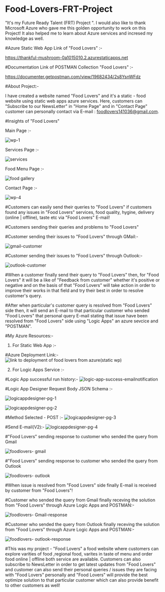 # Food-Lovers-FRT-Project
"It's my Future Ready Talent (FRT) Project ". I would also like to thank Microsoft Azure who gave me this golden opportunity to work on this Project! It also helped me to learn about Azure services and incresed my knowledge as well. 




#Azure Static Web App Link of "Food Lovers" :- 

https://thankful-mushroom-0a1015010.2.azurestaticapps.net




#Documentation Link of POSTMAN Collection "Food Lovers" :-

https://documenter.getpostman.com/view/19682434/2s8YsnWFdz




#About Project:-






I have created a website named "Food Lovers" and it's a static - food website using static web apps azure services. Here, customers can "Subscribe to our NewsLetter" in "Home Page" and in "Contact Page" customer can personally contact via E-mail : foodlovers141036@gmail.com.



#Insights of "Food Lovers" 

Main Page :-

![wp-1](https://user-images.githubusercontent.com/110100411/203399639-cfe3e091-e044-4f24-9b4e-af92cc528d9e.png)

Services Page :- 

![services](https://user-images.githubusercontent.com/110100411/203401614-f620961c-f9ac-4887-ae57-de8c8272a32a.png)

Food Menu Page :-

![food gallery](https://user-images.githubusercontent.com/110100411/203403401-6d87d2a8-7380-46a1-aa95-bb7795e02193.png)

Contact Page :-

![wp-4](https://user-images.githubusercontent.com/110100411/203401814-bc185e92-f23b-4d09-b89e-596833fa17db.png)






#Customers can easily send their queries to "Food Lovers" if customers found any issues in "Food Lovers" services, food quality, hygine, delivery (online | offline), taste etc via "Food Lovers" E-mail!


#Customers sending their queries and problems to "Food Lovers"

#Customer sending their issues to "Food Lovers" through GMail:-

![gmail-customer](https://user-images.githubusercontent.com/110100411/203407161-14b3b111-a2e1-471e-a02d-20aacae10902.png)

#Customer sending their issues to "Food Lovers" through Outlook:-

![outlook-customer](https://user-images.githubusercontent.com/110100411/203407175-3e424d91-dbb9-444f-a3f5-d6e5f7251e23.png)



#When a customer finally send their query to "Food Lovers" then, for "Food Lovers" it will be a like of "Feedback from customer" whether it's positive or negative and on the basis of that "Food Lovers" will take action in order to improve their works in that field and try their best in order to resolve customer's query.





#After when particular's customer query is resolved from "Food Lovers" side then, it will send an E-mail to that particular customer who sended "Food Lovers" that personal query E-mail stating that issue have been resolved from "Food Lovers" side using "Logic Apps" an azure sevcice and "POSTMAN".



#My Azure Resources:-

1) For Static Web App :-


#Azure Deployment Link:-
![link to deployment of food lovers from azure(static wp)](https://user-images.githubusercontent.com/110100411/203708061-e3e9bf58-3002-4eb8-a73b-d610b93ddd76.png)





2) For Logic Apps Service :-


#Logic App successful run history:-
![logic-app-success-emailnotification](https://user-images.githubusercontent.com/110100411/203708105-5fb78cab-1d8b-4f6d-affe-0337d3795a8e.png)

#Logic App Designer Request Body JSON Schema :-


![logicappdesigner-pg-1](https://user-images.githubusercontent.com/110100411/203710572-760bec22-3574-4174-b941-f2df8c9e732a.png)

![logicappdesigner-pg-2](https://user-images.githubusercontent.com/110100411/203708145-0ca58066-3126-4da5-920d-47658504bb6a.png)



#Method Selected - POST :- 
![logicappdesigner-pg-3](https://user-images.githubusercontent.com/110100411/203708185-3141e85b-519e-4174-b7e6-fde7e0ce0539.png)


#Send E-mail(V2):-
![logicappdesigner-pg-4](https://user-images.githubusercontent.com/110100411/203708200-a2fe8378-2141-41e4-af88-71827401387f.png)


#"Food Lovers" sending response to customer who sended the query from Gmail


![foodlovers- gmail](https://user-images.githubusercontent.com/110100411/203408386-42925798-6d09-4074-83c9-86a3c6bf3ac3.png)


#"Food Lovers" sending response to customer who sended the query from Outlook


![foodlovers- outlook](https://user-images.githubusercontent.com/110100411/203408402-2cf1585a-2a7e-4e50-baeb-d02973a78ddc.png)



#When issue is resolved from "Food Lovers" side finally E-mail is received by customer from "Food Lovers"!



#Customer who sended the query from Gmail finally receving the solution from "Food Lovers" through Azure Logic Apps and POSTMAN:-

![foodlovers- Gmail-response](https://user-images.githubusercontent.com/110100411/203408421-4020d125-875d-489f-87c9-8a374e18c594.png)




#Customer who sended the query from Outlook finally receving the solution from "Food Lovers" through Azure Logic Apps and POSTMAN:-



![foodlovers- outlook-response](https://user-images.githubusercontent.com/110100411/203408414-837019ed-c83c-4927-a7b6-e7d11054586c.png)




#This was my project - "Food Lovers" a food website where customers can explore varities of food ,regional food, varites in taste of menu and order food online | offline both service are available. Customers can also subscribe to NewsLetter in order to get latest updates from "Food Lovers" and customer can also send their personal queries / issues they are facing with "Food Lovers" personally and "Food Lovers" will provide the best optimize solution to that particular customer which can also provide benefit to other customers as well!

